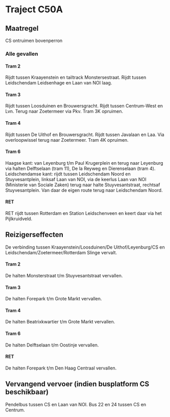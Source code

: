 # Traject C50A
## Maatregel
CS ontruimen bovenperron

### Alle gevallen

#### Tram 2
Rijdt tussen Kraayenstein en tailtrack Monstersestraat.
Rijdt tussen Leidschendam Leidsenhage en Laan van NOI laag.

#### Tram 3
Rijdt tussen Loosduinen en Brouwersgracht.
Rijdt tussen Centrum-West en Lvn. Terug naar Zoetermeer via Pkv.
Tram 3K opruimen.

#### Tram 4
Rijdt tussen De Uithof en Brouwersgracht.
Rijdt tussen Javalaan en Laa. Via overloopwissel terug naar Zoetermeer.
Tram 4K opruimen.

#### Tram 6
Haagse kant: van Leyenburg t/m Paul Krugerplein en terug naar Leyenburg via halten Delftselaan (tram 11), De la Reyweg en Dierenselaan (tram 4).  
Leidschendamse kant: rijdt tussen Leidschendam Noord en Stuyvesantplein, linksaf Laan van NOI, via de keerlus Laan van NOI (Ministerie van Sociale Zaken) terug naar halte Stuyvesantstraat, rechtsaf Stuyvesantplein. Van daar de eigen route terug naar Leidschendam Noord.

#### RET
RET rijdt tussen Rotterdam en Station Leidschenveen en keert daar via het Pijlkruidveld.

## Reizigerseffecten
De verbinding tussen Kraayenstein/Loosduinen/De Uithof/Leyenburg/CS en Leidschendam/Zoetermeer/Rotterdam Slinge vervalt.

#### Tram 2
De halten Monsterstraat t/m Stuyvesantstraat vervallen.

#### Tram 3
De halten Forepark t/m Grote Markt vervallen.

#### Tram 4
De halten Beatrixkwartier t/m Grote Markt vervallen.

#### Tram 6
De halten Delftselaan t/m Oostinje vervallen.

#### RET
De halten Forepark t/m Den Haag Centraal vervallen.

## Vervangend vervoer (indien busplatform CS beschikbaar)
Pendelbus tussen CS en Laan van NOI.
Bus 22 en 24 tussen CS en Centrum.
